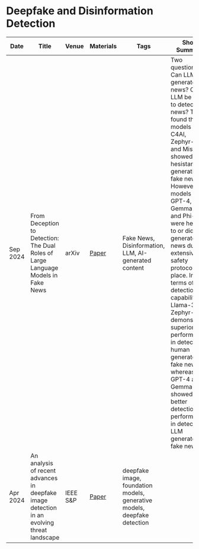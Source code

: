 # Deepfake and Disinformation Detection

| Date | Title | Venue | Materials | Tags | Short Summary | Summary |
| --- | --- | --- | --- | --- | --- | --- |
| Sep 2024 | From Deception to Detection: The Dual Roles of Large Language Models in Fake News | arXiv | [Paper](https://arxiv.org/pdf/2409.17416) | Fake News, Disinformation, LLM, AI-generated content | Two questions: Can LLMs generate fake news? Can LLM be used to detect fake news? They found that models like C4AI, Zephyr-orpo and Mistral showed no hesistant of generating fake news. However, models like GPT-4, Gemma-1.1 and Phi-3 were hesitant to or didn't generate fake news due to extensive safety protocols in place. In terms of detection capabilities, Llama-3 and Zephyr-orpo demonstrated superior performance in detecting human generated fake news, whereas GPT-4 and Gemma-1.1 showed better detection performance in detecting LLM generated fake news. | |
| Apr 2024 | An analysis of recent advances in deepfake image detection in an evolving threat landscape | IEEE S&P | [Paper](https://arxiv.org/pdf/2404.16212) | deepfake image, foundation models, generative models, deepfake detection | | |
